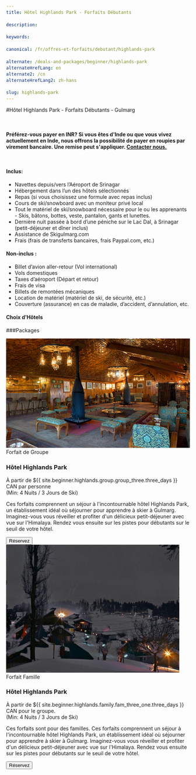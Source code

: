 ```yaml
---
title: Hôtel Highlands Park - Forfaits Débutants

description:

keywords:

canonical: /fr/offres-et-forfaits/debutant/highlands-park

alternate: /deals-and-packages/beginner/highlands-park
alternateHrefLang: en
alternate2: /cn
alternateHrefLang2: zh-hans

slug: highlands-park
---
```


#Hôtel Highlands Park - Forfaits Débutants - Gulmarg
<p class="home-notification" style="margin: 50px 0 50px;"><b>Préférez-vous payer en INR? Si vous êtes d'Inde ou que vous vivez actuellement en Inde, nous offrons la possibilité de payer en roupies par virement bancaire. Une remise peut s'appliquer. <a href="https://skigulmarg.com/fr/contactez-nous" title="Contacter Nous">Contacter nous.</a></b></p>

<div class="row">
    <div class="col-sm-6">
        <h4>Inclus:</h4>
        <ul>
            <li>Navettes depuis/vers l’Aéroport de Srinagar</li>
            <li>Hébergement dans l’un des hôtels sélectionnés</li>
            <li>Repas (si vous choisissez une formule avec repas inclus)</li>
            <li>Cours de ski/snowboard avec un moniteur privé local</li>
            <li>Tout le matériel de ski/snowboard nécessaire pour le ou les apprenants - Skis, bâtons, bottes, veste, pantalon, gants et lunettes.</li>
            <li>Dernière nuit passée à bord d’une péniche sur le Lac Dal, à Srinagar (petit-déjeuner et dîner inclus)</li>
            <li>Assistance de Skigulmarg.com</li>
            <li>Frais (frais de transferts bancaires, frais Paypal.com, etc.)</li>
        </ul>
    </div>
    <div class="col-sm-6">
        <h4>Non-inclus :</h4>
        <ul>
            <li>Billet d’avion aller-retour (Vol international)</li>
            <li>Vols domestiques</li>
            <li>Taxes d’aéroport (Départ et retour)</li>
            <li>Frais de visa</li>
            <li>Billets de remontées mécaniques</li>
            <li>Location de matériel (matériel de ski, de sécurité, etc.)</li>
            <li>Couverture (assurance) en cas de maladie, d’accident, d’annulation, etc.</li>
        </ul>
    </div>
</div>

<div class="accordion pricing">
      <article class="ac-item" style="margin-bottom:-1px">
          <h4 class="ac-title">Choix d'Hôtels</h4>
          <div class="ac-content" style="display: none;">
          <h5>Hôtel Highlands Park</h5>
          L'hôtel Highlands Park est un incontournable à Gulmarg. Il s'agit d'un véritable centre d'attraction et d'une destination touristique de choix au Cachemire. Son salon-lounge est idéal pour se reposer après une longue journée au ski. Les chambres offrent un mélange unique entre confort à l'ancienne et aménagements modernes. Il s'agit du meilleur hôtel de luxe à Gulmarg en hiver.​n.

          <p><a href="https://www.tripadvisor.fr/Hotel_Review-g317095-d1093600-Reviews-Hotel_Highlands_Park-Gulmarg_Baramulla_District_Kashmir_Jammu_and_Kashmir.html" class="more-info m-b-30 block" target="blank">Commentaires et Images - Hotel Highlands Park sur tripadvisor<i class="fa fa-chevron-right" aria-hidden="true"></i></a></p>  
      </div>
      </article>
      <article class="ac-item" style="margin-top: -1px">
          <h4 class="ac-title">Itinéraire Général</h4>
          <div class="ac-content" style="display: none;">
            <ul>
            <li><b>Jour d'arrivée:</b> Transferts de l'aéroport à Gulmarg, collecte de l'équipement (si nécessaire), enregistrement à l'hôtel, première rencontre avec votre guide. Temps libre pour découvrir et apprécier Gulmarg.</li>
            <li><b>Journées de ski:</b> Rencontrez votre guide ou votre instructeur de bonne heure, commencez la journée par un échauffement. Le guide évaluera vos compétences, vous exercera le matin sur la neige, prendra du temps pour le déjeuner, dégusterez une cuisine locale et un bon thé réchauffant. puis retour sur les pistes pour parfaire les compétences déjà acquises</li>
            <li><b>Dernière journée de ski:</b> Après avoir passé la dernière journée de ski dans l'Himalaya, assurez-vous de rendre le matériel de location. Si vous n'allez pas sur la péniche optionnelle, dégustez un bon repas et prenez le temps de réfléchir à ce beau voyage. Si vous vous rendez à la péniche, votre navette viendra vous chercher vers 16 heures pour vous rendre au lac Dal et profiter d’un bon moment ainsi que d’un repas chaud.</li>
            <li><b>Jour de départ: </b> Quittez Gulmarg ou Srinagar vers l'aéroport de Srinagar. Nous confirmerons votre heure de départ en fonction de l'heure de votre vol.</li>
            </ul>
          </div>
      </article>
      <article class="ac-item" style="margin-top: -1px">
          <h4 class="ac-title">Comment Réserver</h4>
          <div class="ac-content" style="display: none;">
            <ol>
            <li>Sélectionnez votre forfait et cliquez sur "Réserver".</li>
            <li>Choisissez vos dates d'arrivée et de départ. Cliquez sur "Réserver".</li>
            <li>Sélectionnez: Nombre de skieurs, d'apprenants et d'instructeurs pour répondre à vos besoins. Vérifiez les dates et les prix. Cliquez sur "Continuer". </li>
            <li>Vous pouvez ajouter plus de membres à la réservation. Notez qu'il est possible de naviguer hors de la réservation pour sélectionner des éléments sur une autre page. Toutes vos informations seront toujours disponibles.
              <ol>
                <li>Cliquez sur "Ajouter à la réservation".</li>
                <li>Accédez à l'élément qui vous intéresse - il peut être sur une autre page. Cliquez sur "Réserver".</li>
                <li>Ajustez le nombre de Riders et les dates.</li>
                <li>Vérifier les détails.</li>
                <li>Cliquez sur "Continuer".</li>
                <li>Répétez cette procédure si vous souhaitez ajouter d'autres éléments à votre programme.</li>
              </ol>  
            </li>
            <li>Ajoutez un ou plusieurs « Add-ons » à votre forfait (location d'équipement, de l'héliski, un t-shirt, etc.).
              <ol>
                <li>Cliquez sur l'élément qui vous intéresse.</li>
                <li>Lire les détails.</li>
                <li>Sélectionnez l'onglet "Réserver".</li>
                <li>Ajustez les détails.</li>
                <li>Cliquez sur "Ajouter à la réservation"</li>
                <li>Répétez cette procédure si vous souhaitez ajouter d'autres éléments à votre programme.</li>
              </ol>  
            </li>
            <li>Remplissez le formulaire avec votre nom, email, etc., et cliquez sur "Continuer".</li>
            <li>Si votre date de départ est à plus de 30 jours, vous pouvez verser un acompte ou payer le solde en entier.
            <ul>
              <li>Cliquez sur "Payer le dépôt" ou "Payer le solde en entier".</li>
            </ul>
            </li>
            <li>Vérifiez les détails de votre programme et lisez nos conditions générales.</li>
            <li>Entrez vos informations de carte de crédit.</li>
            <li>Cliquez sur "Payez"</li>
            <li>Terminé. Vous êtes prêt à skier dans l'Himalaya. Nous vous remercions.</li>
            </ol>
            </div>
        </article>
</div>

###Packages

<div class="row">
    <div class="col-sm-6 m-b-40">
        <div class="package-item-wrap">
            <div class="package-image">
                <span>
                    <img src="/user/themes/skigulmarg/images/packages/highlands-park/highlandsinterior.png" alt="">
                </span>
            </div>
            <div class="package-description">
                <span>Forfait de Groupe</span>
                <h3>Hôtel Highlands Park</h3>
                <div class="package-price">
                    À partir de <span>${{ site.beginner.highlands.group.group_three.three_days }} CAN</span> par personne <br>(Min: 4 Nuits / 3 Jours de Ski)
                </div>
                <p>
                    Ces forfaits comprennent un séjour à l'incontournable hôtel Highlands Park, un établissement idéal où séjourner pour apprendre à skier à Gulmarg. Imaginez-vous vous réveiller et profiter d'un délicieux petit-déjeuner avec vue sur l'Himalaya. Rendez vous ensuite sur les pistes pour débutants sur le seuil de votre hôtel.
                </p>
                <button
                    id="Beginner-Highlands-Group"
                    class="btn btn-rounded btn-outline"
                    type="button"
                    data-target="#modal-checkfront-1"
                    data-toggle="modal"
                    data-checkfront-target="CHECKFRONT_WIDGET_01"
                    data-checkfront-item-id="126"
                    data-checkfront-category-id="14"
                    data-checkfront-options="hidesearch">
                    Réservez
                </button>
                <div class="modal fade" id="modal-checkfront-1" aria-hidden="true" style="display: none;">
                    <div class="modal-dialog">
                        <div class="modal-content">
                            <div class="modal-header">
                                <button
                                    class="close"
                                    type="button"
                                    data-dismiss="modal"
                                    aria-hidden="true">
                                    ×
                                </button>
                                <h4 class="modal-title">Hôtel Highlands Park</h4>
                            </div>
                            <div class="modal-body">
                                <div id="CHECKFRONT_WIDGET_01">
                                    <p class="searching-availability">
                                        Recherche de disponibilité...
                                    </p>
                                </div>
                                <noscript>
                                    <a href="https://skigulmarg.checkfront.com/reserve/" class="font-16">
                                        Continuer à sécuriser système de réservation &raquo;
                                    </a>
                                </noscript>
                                <div class="accordion pricing">
                                    <article class="ac-item">
                                        <h4 class="ac-title">Prix & Tarification</h4>
                                        <div class="ac-content">
                                            <div class="table-container">
                                            <div class="table-container">
                                                <table class="table">
                                                    <thead>
                                                        <tr>
                                                            <th></th>
                                                            <th>3 jours de ski Guidé - 4 nuits</th>
                                                            <th colspan="2">Extra par jours de Ski + Nuit (par personne)</th>
                                                        </tr>
                                                        <tr>
                                                            <th></th>
                                                            <th></th>
                                                            <th>Jours 4, 5 & 6</th>
                                                            <th>Jours 7 to 13</th>
                                                        </tr>
                                                        <tr>
                                                            <th></th>
                                                            <th>À partir de ${{ site.beginner.highlands.group.group_three.three_days }} CAN par personne</th>
                                                            <th>À partir de ${{ site.beginner.highlands.group.group_three.four_six_days }} CAN</th>
                                                            <th>À partir de ${{ site.beginner.highlands.group.group_three.seven_thirteen_days }} CAN</th>
                                                        </tr>
                                                    </thead>
                                                    <tbody>
                                                        <tr>
                                                            <td>1 personne</td>
                                                            <td>À partir de ${{ site.beginner.highlands.group.one_rider.three_days }} CAN par personne</td>
                                                            <td>${{ site.beginner.highlands.group.one_rider.four_six_days }} CAN</td>
                                                            <td>${{ site.beginner.highlands.group.one_rider.seven_thirteen_days }} CAN</td>
                                                        </tr>
                                                        <tr>
                                                            <td>Groupe de 2</td>
                                                            <td>À partir de ${{ site.beginner.highlands.group.group_two.three_days }} CAN par personne</td>
                                                            <td>${{ site.beginner.highlands.group.group_two.four_six_days }} CAN</td>
                                                            <td>${{ site.beginner.highlands.group.group_two.seven_thirteen_days }} CAN</td>
                                                        </tr>
                                                        <tr>
                                                            <td>Groupe de 3</td>
                                                            <td>À partir de ${{ site.beginner.highlands.group.group_three.three_days }} CAN par personne</td>
                                                            <td>${{ site.beginner.highlands.group.group_three.four_six_days }} CAN</td>
                                                            <td>${{ site.beginner.highlands.group.group_three.seven_thirteen_days }} CAN</td>
                                                        </tr>
                                                        <tr>
                                                            <td>Groupe de 4</td>
                                                            <td>À partir de ${{ site.beginner.highlands.group.group_four.three_days }} CAN par personne</td>
                                                            <td>${{ site.beginner.highlands.group.group_four.four_six_days }} CAN</td>
                                                            <td>${{ site.beginner.highlands.group.group_four.seven_thirteen_days }} CAN</td>
                                                        </tr>
                                                    </tbody>
                                                </table>
                                            </div>
                                            </div>
                                        </div>
                                    </article>
                                    <article class="ac-item" style="margin-top: -1px">
                                        <h4 class="ac-title">Convertisseur de devises</h4>
                                        <div class="ac-content">
                                            <div class="currency-converter">
                                                <script src="https://w.fxexchangerate.com/converter.php?fm=CAD&ft=EUR&lg=en&am=1&ty=1"></script>
                                            </div>
                                        </div>
                                    </article>
                                </div>
                            </div>
                        </div>
                    </div>
                </div>
            </div>
        </div>
    </div>
    <div class="col-sm-6 m-b-40">
        <div class="package-item-wrap">
            <div class="package-image">
                <span>
                    <img src="/user/themes/skigulmarg/images/packages/highlands-park/highlands-park-family.jpg" alt="">
                </span>
            </div>
            <div class="package-description">
                <span>Forfait Famille</span>
                <h3>Hôtel Highlands Park</h3>
                <div class="package-price">
                    À partir de <span>${{ site.beginner.highlands.family.fam_three_one.three_days }} CAN</span> pour le groupe. <br>(Min: 4 Nuits / 3 Jours de Ski)
                </div>
                <p>
                    Ces forfaits sont pour des familles. Ces forfaits comprennent un séjour à l'incontournable hôtel Highlands Park, un établissement idéal où séjourner pour apprendre à skier à Gulmarg. Imaginez-vous vous réveiller et profiter d'un délicieux petit-déjeuner avec vue sur l'Himalaya. Rendez vous ensuite sur les pistes pour débutants sur le seuil de votre hôtel.
                </p>
                <button
                    id="Beginner-Highlands-Family"
                    class="btn btn-rounded btn-outline"
                    type="button"
                    data-target="#modal-checkfront-2"
                    data-toggle="modal"
                    data-checkfront-target="CHECKFRONT_WIDGET_02"
                    data-checkfront-item-id="131"
                    data-checkfront-options="hidesearch">
                    Réservez
                </button>
                <div class="modal fade" id="modal-checkfront-2" aria-hidden="true" style="display: none;">
                    <div class="modal-dialog">
                        <div class="modal-content">
                            <div class="modal-header">
                                <button
                                    class="close"
                                    type="button"
                                    data-dismiss="modal"
                                    aria-hidden="true">
                                    ×
                                </button>
                                <h4 class="modal-title">Hôtel Highlands Park</h4>
                            </div>
                            <div class="modal-body">
                                <div id="CHECKFRONT_WIDGET_02">
                                    <p class="searching-availability">
                                        Recherche de disponibilité...
                                    </p>
                                </div>
                                <noscript>
                                    <a href="https://skigulmarg.checkfront.com/reserve/" class="font-16">
                                        Continuer à sécuriser système de réservation &raquo;
                                    </a>
                                </noscript>
                                <div class="accordion pricing">
                                    <article class="ac-item">
                                        <h4 class="ac-title">Prix & Tarification</h4>
                                        <div class="ac-content">
                                            <div class="table-container">
                                                <table class="table">
                                                    <thead>
                                                        <tr>
                                                            <th></th>
                                                            <th>3 jours de ski Guidé - 4 nuits</th>
                                                            <th colspan="2">Extra par jours de Ski + Nuit (par personne)</th>
                                                        </tr>
                                                        <tr>
                                                            <th></th>
                                                            <th></th>
                                                            <th>Jours 4, 5 & 6</th>
                                                            <th>Jours 7 to 13</th>
                                                        </tr>
                                                        <tr>
                                                            <th></th>
                                                            <th>À partir de ${{ site.beginner.highlands.family.fam_three_one.three_days }} CAN pour le groupe.</th>
                                                            <th>À partir de ${{ site.beginner.highlands.family.fam_three_one.four_six_days }} CAN</th>
                                                            <th>À partir de ${{ site.beginner.highlands.family.fam_three_one.seven_thirteen_days }} CAN</th>
                                                        </tr>
                                                    </thead>
                                                    <tbody>
                                                        <tr>
                                                            <td>Famille de 3 - 1 Chambre - 1 Élève avec instructeur</td>
                                                            <td>À partir de ${{ site.beginner.highlands.family.fam_three_one.three_days }} CAN pour le groupe.</td>
                                                            <td>À partir de ${{ site.beginner.highlands.family.fam_three_one.four_six_days }} CAN</td>
                                                            <td>À partir de ${{ site.beginner.highlands.family.fam_three_one.seven_thirteen_days }} CAN</td>
                                                        </tr>
                                                        <tr>
                                                            <td>Famille de 3 - 1 Chambre - 2 Élèves avec instructeurs</td>
                                                            <td>À partir de ${{ site.beginner.highlands.family.fam_three_two.three_days }} CAN pour le groupe.</td>
                                                            <td>À partir de ${{ site.beginner.highlands.family.fam_three_two.four_six_days }} CAN</td>
                                                            <td>À partir de ${{ site.beginner.highlands.family.fam_three_two.seven_thirteen_days }} CAN</td>
                                                        </tr>
                                                        <tr>
                                                            <td>Famille de 3 - 1 Chambre - 3 Élèves avec instructeurs</td>
                                                            <td>À partir de ${{ site.beginner.highlands.family.fam_three_three.three_days }} CAN pour le groupe.</td>
                                                            <td>À partir de ${{ site.beginner.highlands.family.fam_three_three.four_six_days }} CAN</td>
                                                            <td>À partir de ${{ site.beginner.highlands.family.fam_three_three.seven_thirteen_days }} CAN</td>
                                                        </tr>
                                                        <tr>
                                                            <td>2 Adultes - 2 Enfants - 2 Chambres (suite) - 1 Élève avec instructeur</td>
                                                            <td>À partir de ${{ site.beginner.highlands.family.fam_four_one.three_days }} CAN pour le groupe.</td>
                                                            <td>À partir de ${{ site.beginner.highlands.family.fam_four_one.four_six_days }} CAN</td>
                                                            <td>À partir de ${{ site.beginner.highlands.family.fam_four_one.seven_thirteen_days }} CAN</td>
                                                        </tr>
                                                        <tr>
                                                            <td>2 Adultes - 2 Enfants - 2 Chambres (suite) - 2 Élèves avec instructeurs</td>
                                                            <td>À partir de ${{ site.beginner.highlands.family.fam_four_two.three_days }} CAN pour le groupe.</td>
                                                            <td>À partir de ${{ site.beginner.highlands.family.fam_four_two.four_six_days }} CAN</td>
                                                            <td>À partir de ${{ site.beginner.highlands.family.fam_four_two.seven_thirteen_days }} CAN</td>
                                                        </tr>
                                                        <tr>
                                                            <td>2 Adultes - 2 Enfants - 2 Chambres (suite) - 3 Élèves avec instructeurs</td>
                                                            <td>À partir de ${{ site.beginner.highlands.family.fam_four_three.three_days }} CAN pour le groupe.</td>
                                                            <td>À partir de ${{ site.beginner.highlands.family.fam_four_three.four_six_days }} CAN</td>
                                                            <td>À partir de ${{ site.beginner.highlands.family.fam_four_three.seven_thirteen_days }} CAN</td>
                                                        </tr>
                                                        <tr>
                                                            <td>2 Adultes - 2 Enfants - 2 Chambres (suite) - 4 Élèves avec instructeurs</td>
                                                            <td>À partir de ${{ site.beginner.highlands.family.fam_four_four.three_days }} CAN pour le groupe.</td>
                                                            <td>À partir de ${{ site.beginner.highlands.family.fam_four_four.four_six_days }} CAN</td>
                                                            <td>À partir de ${{ site.beginner.highlands.family.fam_four_four.seven_thirteen_days }} CAN</td>
                                                        </tr>
                                                        <!-- <tr>
                                                            <td>Extra: Ajouter un max. de 2 enfants. Ajouter instructeur(s)</td>
                                                            <td>$78 CAN par jour pour le groupe.</td>
                                                            <td></td>
                                                            <td></td>
                                                        </tr> -->
                                                    </tbody>
                                                </table>
                                            </div>
                                        </div>
                                    </article>
                                    <article class="ac-item" style="margin-top: -1px">
                                        <h4 class="ac-title">Convertisseur de devises</h4>
                                        <div class="ac-content">
                                            <div class="currency-converter">
                                                <script src="https://w.fxexchangerate.com/converter.php?fm=CAD&ft=EUR&lg=en&am=1&ty=1"></script>
                                            </div>
                                        </div>
                                    </article>
                                </div>
                            </div>
                        </div>
                    </div>
                </div>
            </div>
        </div>
    </div>
</div>

